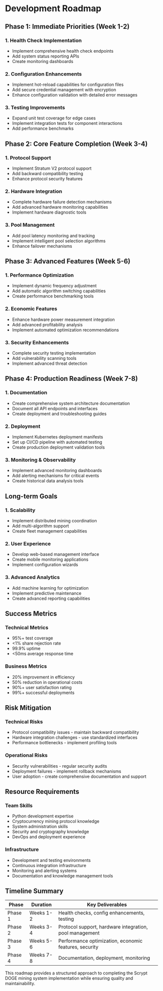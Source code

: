 # Development Roadmap

## Phase 1: Immediate Priorities (Week 1-2)

### 1. Health Check Implementation
- Implement comprehensive health check endpoints
- Add system status reporting APIs
- Create monitoring dashboards

### 2. Configuration Enhancements
- Implement hot-reload capabilities for configuration files
- Add secure credential management with encryption
- Enhance configuration validation with detailed error messages

### 3. Testing Improvements
- Expand unit test coverage for edge cases
- Implement integration tests for component interactions
- Add performance benchmarks

## Phase 2: Core Feature Completion (Week 3-4)

### 1. Protocol Support
- Implement Stratum V2 protocol support
- Add backward compatibility testing
- Enhance protocol security features

### 2. Hardware Integration
- Complete hardware failure detection mechanisms
- Add advanced hardware monitoring capabilities
- Implement hardware diagnostic tools

### 3. Pool Management
- Add pool latency monitoring and tracking
- Implement intelligent pool selection algorithms
- Enhance failover mechanisms

## Phase 3: Advanced Features (Week 5-6)

### 1. Performance Optimization
- Implement dynamic frequency adjustment
- Add automatic algorithm switching capabilities
- Create performance benchmarking tools

### 2. Economic Features
- Enhance hardware power measurement integration
- Add advanced profitability analysis
- Implement automated optimization recommendations

### 3. Security Enhancements
- Complete security testing implementation
- Add vulnerability scanning tools
- Implement advanced threat detection

## Phase 4: Production Readiness (Week 7-8)

### 1. Documentation
- Create comprehensive system architecture documentation
- Document all API endpoints and interfaces
- Create deployment and troubleshooting guides

### 2. Deployment
- Implement Kubernetes deployment manifests
- Set up CI/CD pipeline with automated testing
- Create production deployment validation tools

### 3. Monitoring & Observability
- Implement advanced monitoring dashboards
- Add alerting mechanisms for critical events
- Create historical data analysis tools

## Long-term Goals

### 1. Scalability
- Implement distributed mining coordination
- Add multi-algorithm support
- Create fleet management capabilities

### 2. User Experience
- Develop web-based management interface
- Create mobile monitoring applications
- Implement configuration wizards

### 3. Advanced Analytics
- Add machine learning for optimization
- Implement predictive maintenance
- Create advanced reporting capabilities

## Success Metrics

### Technical Metrics
- 95%+ test coverage
- <1% share rejection rate
- 99.9% uptime
- <50ms average response time

### Business Metrics
- 20% improvement in efficiency
- 50% reduction in operational costs
- 90%+ user satisfaction rating
- 99%+ successful deployments

## Risk Mitigation

### Technical Risks
- Protocol compatibility issues - maintain backward compatibility
- Hardware integration challenges - use standardized interfaces
- Performance bottlenecks - implement profiling tools

### Operational Risks
- Security vulnerabilities - regular security audits
- Deployment failures - implement rollback mechanisms
- User adoption - create comprehensive documentation and support

## Resource Requirements

### Team Skills
- Python development expertise
- Cryptocurrency mining protocol knowledge
- System administration skills
- Security and cryptography knowledge
- DevOps and deployment experience

### Infrastructure
- Development and testing environments
- Continuous integration infrastructure
- Monitoring and alerting systems
- Documentation and knowledge management tools

## Timeline Summary

| Phase | Duration | Key Deliverables |
|-------|----------|------------------|
| Phase 1 | Weeks 1-2 | Health checks, config enhancements, testing |
| Phase 2 | Weeks 3-4 | Protocol support, hardware integration, pool management |
| Phase 3 | Weeks 5-6 | Performance optimization, economic features, security |
| Phase 4 | Weeks 7-8 | Documentation, deployment, monitoring |

This roadmap provides a structured approach to completing the Scrypt DOGE mining system implementation while ensuring quality and maintainability.